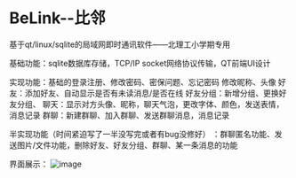 # BeLink--比邻
基于qt/linux/sqlite的局域网即时通讯软件——北理工小学期专用

基础功能：sqlite数据库存储，TCP/IP socket网络协议传输，QT前端UI设计

实现功能：基础的登录注册、修改密码、密保问题、忘记密码
         修改昵称、头像
         好友：添加好友、自动显示是否有未读消息/是否在线
         好友分组：新增分组、更换好友分组、
         聊天：显示对方头像、昵称，聊天气泡，更改字体、颜色，发送表情，消息记录
         群聊：新建群聊、加入群聊、发送群聊消息，消息记录



半实现功能（时间紧迫写了一半没写完或者有bug没修好）
        ：群聊匿名功能、发送图片/文件功能，删除好友、好友分组、群聊、某一条消息的功能

界面展示：
![image](https://github.com/EvinHafner/BeLink/assets/144083149/b44e44a7-5ba0-4523-90b3-cdca6984fc2b)

        
         
